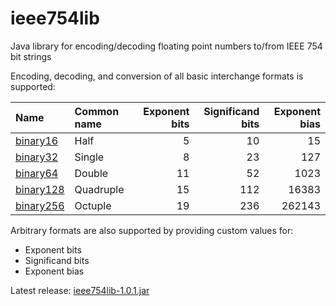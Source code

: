 # ieee754lib
Java library for encoding/decoding floating point numbers to/from IEEE 754 bit strings

Encoding, decoding, and conversion of all basic interchange formats is supported:

| Name        | Common name | Exponent bits | Significand bits | Exponent bias |
|:----------- |:----------- | -------------:| ----------------:| -------------:|
| [binary16]  | Half        |             5 |               10 |            15 |
| [binary32]  | Single      |             8 |               23 |           127 |
| [binary64]  | Double      |            11 |               52 |          1023 |
| [binary128] | Quadruple   |            15 |              112 |         16383 |
| [binary256] | Octuple     |            19 |              236 |        262143 |

Arbitrary formats are also supported by providing custom values for:
* Exponent bits
* Significand bits
* Exponent bias

Latest release: [ieee754lib-1.0.1.jar](https://github.com/Kerbaya/ieee754lib/releases/download/v1.0.1/ieee754lib-1.0.1.jar)

[binary16]: https://en.wikipedia.org/wiki/Half-precision_floating-point_format
[binary32]: https://en.wikipedia.org/wiki/Single-precision_floating-point_format
[binary64]: https://en.wikipedia.org/wiki/Double-precision_floating-point_format
[binary128]: https://en.wikipedia.org/wiki/Quadruple-precision_floating-point_format
[binary256]: https://en.wikipedia.org/wiki/Octuple-precision_floating-point_format
